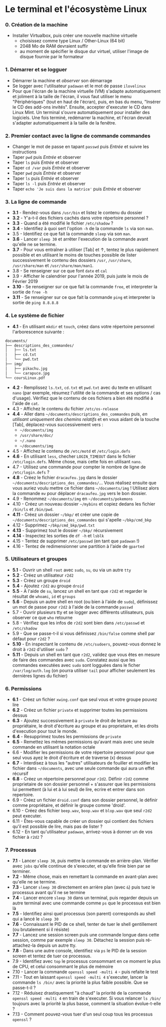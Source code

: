 # Le terminal et l'écosystème Linux

### 0. Création de la machine

- Installer Virtualbox, puis créer une nouvelle machine virtuelle
   - choisissez comme type Linux / Other-Linux (64 bit)
   - 2048 Mo de RAM devraient suffir
   - au moment de spécifier le disque dur virtuel, utiliser l'image de disque fournie par le formateur

### 1. Démarrer et se logguer

- Démarrer la machine et *observer* son démarrage
- Se logger avec l'utilisateur `padawan` et le mot de passe `ilovelinux`
- Pour que l'écran de la machine virtuelle (VM) s'adapte automatiquement et joliment à la taille de l'écran, il vous faut utiliser le menu "Périphériques" (tout en haut de l'écran), puis, en bas du menu, "Insérer le CD des add-ons invités". Ensuite, accepter d'executer le CD dans Linux Mint. Un terminal s'ouvre automatiquement pour installer des logiciels. Une fois terminé, redémarrer la machine, et l'écran devrait s'adapter automatiquement à la taille de la fenêtre.

### 2. Premier contact avec la ligne de commande commandes

- Changer le mot de passe en tapant `passwd` puis *Entrée* et suivre les instructions
- Taper `pwd` puis *Entrée* et observer
- Taper `ls` puis *Entrée* et observer
- Taper `cd /var` puis *Entrée* et observer
- Taper `pwd` puis *Entrée* et observer
- Taper `ls` puis *Entrée* et observer
- Taper `ls -l` puis *Entrée* et observer
- Taper `echo 'Je suis dans la matrice'` puis *Entrée* et observer
 
### 3. La ligne de commande

- **3.1** - Rendez-vous dans `/usr/bin` et listez le contenu du dossier
- **3.2** - Y'a-t-il des fichiers cachés dans votre répertoire personnel ?
- **3.3** - Quand a été modifié le fichier `/etc/shadow` ?
- **3.4** - Identifiez à quoi sert l'option `-h` de la commande `ls` via son `man`.
- 3.5 - Identifiez ce que fait la commande `sleep` via son `man`.
- **3.6** - Lancer `sleep 30` et arrêter l'execution de la commande avant qu'elle ne se termine.
- **3.7** - Pour vous entraîner à utiliser [Tab] et ↑, tentez le plus rapidement possible et en utilisant le moins de touches possible de lister successivement le contenu des dossiers `/usr`, `/usr/share`, `/usr/share/man` et `/usr/share/man/man1`.
- 3.8 - Se renseigner sur ce que font `date` et `cal`
- 3.9 - Afficher le calendrier pour l'année 2019, puis juste le mois de Février 2019
- **3.10** - Se renseigner sur ce que fait la commande `free`, et interpreter la sortie de `free -h`
- **3.11** - Se renseigner sur ce que fait la commande `ping` et interpreter la sortie de `ping 8.8.8.8`

### 4. Le système de fichier 

- **4.1** - En utilisant `mkdir` et `touch`, créez dans votre répertoire personnel l'arborescence suivante :

```bash
documents/
├── descriptions_des_commandes/
│   ├── ls.txt
│   ├── cd.txt
│   └── pwd.txt
├── img/
│   ├── pikachu.jpg
│   └── carapuce.jpg
└── coursLinux.pdf
```

- **4.2** - Remplissez `ls.txt`, `cd.txt` et `pwd.txt` avec du texte en utilisant `nano` (par exemple, résumez l'utilité de la commande et ses options / cas d'usage). Vérifiez que le contenu de ces fichiers a bien été modifié à l'aide de `cat`.
- 4.3 - Affichez le contenu du fichier `/etc/os-release`
- **4.4** - Aller dans `~/documents/descriptions_des_commandes` puis, *en utilisant uniquement des chemins relatifs* et en vous aidant de la touche [Tab], déplacez-vous successivement vers :
    - `~/documents/img`
    - `/usr/share/doc/`
    - `~/.nano`
    - `~/documents/img`
- 4.5 - Affichez le contenu de `/etc/motd` et `/etc/login.defs`
- **4.6** - En utilisant `less`, checher `LOGIN_TIMEOUT` dans le fichier `/etc/login.defs`. Même chose, mais cette fois en utilisant `nano`.
- 4.7 - Utilisez une commande pour compter le nombre de ligne de `/etc/login.defs` ?
- **4.8** - Créez le fichier `dracaufeu.jpg` dans le dossier `~/documents/descriptions_des_commandes/`... Vous réalisez ensuite que vous auriez voulu mettre ce fichier dans `~/documents/img` ! Utilisez alors la commande `mv` pour déplacer `dracaufeu.jpg` vers le bon dossier.
- 4.9 - Renommez `~/documents/img` en `~/documents/pokemons`
- 4.10 - Créez un nouveau dossier `~/mybins` et copiez dedans les fichier `/bin/ls` et `/bin/pwd`.
- **4.11** - Créez un dossier `~/bkp/` et créer une copie de `~/documents/descriptions_des_commandes` qui s'apelle `~/bkp/cmd_bkp`
- 4.12 - Supprimez `~/bkp/cmd_bkp/pwd.txt`
- **4.13** - Supprimez tout le dossier `~/bkp/` récursivement
- **4.14** - Inspectez les sorties de `df -h` et `lsblk`
- 4.15 - Tentez de supprimer `/etc/passwd` (en tant que `padawan` !)
- 4.16 - Tentez de redimensionner une partition à l'aide de `gparted`

### 5. Utilisateurs et groupes

- **5.1** - Ouvrir un shell `root` avec `sudo`, `su`, ou via un autre `tty`
- **5.2** - Créez un utilisateur `r2d2`
- **5.3** - Créez un groupe `droid`
- **5.4** - Ajoutez `r2d2` au groupe `droid`
- **5.5** - À l'aide de `su`, lancez un shell en tant que `r2d2` et regarder le résultat de `whoami`, `id` et `groups`
- **5.6** - Depuis un autre shell en root (ou bien à l'aide de `sudo`), définissez un mot de passe pour `r2d2` à l'aide de la commande `passwd`
- 5.7 - Ouvrir plusieurs tty et se logger avec différents utilisateurs, puis observer ce que `who` retourne
- 5.8 - Vérifiez que les infos de `r2d2` sont bien dans `/etc/passwd` et `/etc/shadow`
- 5.9 - Que se passe-t-il si vous définissez `/bin/false` comme shell par défaut pour `r2d2` ?
- **5.10** - En inspectant le contenu de `/etc/sudoers`, pouvez-vous donnez le droit à `r2d2` d'utiliser `sudo` ?
- **5.11** - Depuis un shell en tant que `r2d2`, validez que vous êtes en mesure de faire des commandes avec `sudo`. Constatez aussi que les commandes executées avec `sudo` sont logguées dans le ficher `/var/log/auth.log` (on pourra utiliser `tail` pour afficher seulement les dernières lignes du fichier)

### 6. Permissions

- **6.1** - Créez un fichier `xwing.conf` que seul vous et votre groupe pouvez lire
- **6.2** - Créez un fichier `private` et supprimer toutes les permissions dessus
- **6.3** - Ajoutez successivement à `private` le droit de lecture au propriétaire, le droit d'écriture au groupe et au proprietaire, et les droits d'execution pour tout le monde.
- **6.4** - Resupprimez toutes les permissions de `private`
- **6.5** - Remettez les mêmes permissions qu'avant mais avec une seule commande en utilisant la notation octale
- 6.6 - Modifier les permissions de votre répertoire personnel pour que seul vous ayez le droit d'écriture et de traverse (x) dessus
- **6.7** - Interdisez à tous les "autres" utilisateurs de fouiller et modifier les fichier dans `~/documents`, avec une seule commande qui aura un effet récursif
- **6.8** - Créez un répertoire personnel pour `r2d2`. Définir `r2d2` comme proprietaire de son dossier personnel + s'assurer que les permissions lui permettent (à lui et à lui seul) de lire, ecrire et entrer dans son repertoire.
- 6.9 - Créez un fichier `droid.conf` dans son dossier personnel, le définir comme propriétaire, et définir le groupe comme 'droid'.
- 6.10 - Créez des fichier `beep.wav`, `boop.wav` et `blop.wav` que seul `r2d2` peut executer.
- 6.11 - Êtes-vous capable de créer un dossier qui contient des fichiers qu'il est possible de lire, mais pas de lister ?
- 6.12 - En tant qu'utilisateur `padawan`, arrivez-vous à donner un de vos fichier à `r2d2` ?

### 7. Processus

- **7.1** - Lancer `sleep 30`, puis mettre la commande en arrière-plan. Vérifier avec `jobs` qu'elle continue de s'executer, et qu'elle finie bien par se terminer.
- **7.2** - Même chose, mais en remettant la commande en avant-plan avec qu'elle ne se termine.
- **7.3** - Lancer `sleep 30` directement en arrière plan (avec `&`) puis tuez le processus avant qu'il ne se termine
- **7.4** - Lancer encore `sleep 30` dans un terminal, puis regarder depuis un autre terminal avec une commande comme `ps` que le processus est bien là
- **7.5** - Identifiez ainsi quel processus (son parent) corresponds au shell qui a lancé le `sleep 30`
- **7.6** - Connaissant le PID de ce shell, tenter de tuer le shell gentillement (ou brutalement si il résiste)
- **7.7** - Lancez une session screen puis une commande longue dans cette session, comme par exemple `sleep 30`. Détachez la session puis ré-attachez-la depuis un autre tty.
- **7.8** - Dans une autre console, identifiez via `ps` le PID de la session screen et tentez de tuer ce processus.
- 7.9 - Identifiez avec `top` le processus consommant en ce moment le plus de CPU, et celui consommant le plus de mémoire
- 7.10 - Lancer la commande `openssl speed -multi 4` - puis refaite le test
- 7.11 - Tout en laissant `openssl speed -multi 4` s'executer, lancer la commande `ls /bin/` avec la priorité la plus faible possible. Que se passe-t-il ?
- 7.12 - Réduisez drastiquement "à chaud" la priorité de la commande `openssl speed -multi 4` en train de s'executer. Si vous relancer `ls /bin/` toujours avec la priorité la plus basse, comment la situation évolue-t-elle ?
- 7.13 - Comment pouvez-vous tuer d'un seul coup tous les processus `openssl` ?

